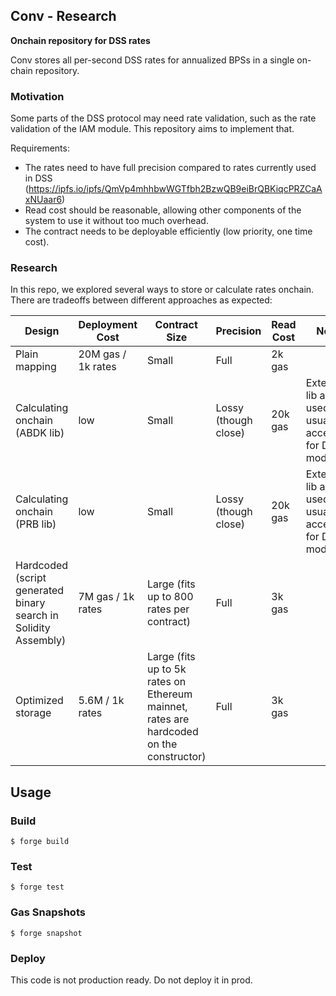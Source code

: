 ## Conv - Research

**Onchain repository for DSS rates**

Conv stores all per-second DSS rates for annualized BPSs in a single on-chain repository.

### Motivation

Some parts of the DSS protocol may need rate validation, such as the rate validation of the IAM module. This repository aims to implement that.

Requirements:
- The rates need to have full precision compared to rates currently used in DSS (https://ipfs.io/ipfs/QmVp4mhhbwWGTfbh2BzwQB9eiBrQBKiqcPRZCaAxNUaar6)
- Read cost should be reasonable, allowing other components of the system to use it without too much overhead.
- The contract needs to be deployable efficiently (low priority, one time cost).

### Research

In this repo, we explored several ways to store or calculate rates onchain. There are tradeoffs between different approaches as expected:

| Design   | Deployment Cost | Contract Size | Precision | Read Cost | Note |
| -------- | --------------- | ------------- | --------- | --------- | ---- |
| Plain mapping | 20M gas / 1k rates | Small | Full | 2k gas |
| Calculating onchain (ABDK lib) | low | Small | Lossy (though close) | 20k gas | External lib also used, not usually accepted for DSS modules |
| Calculating onchain (PRB lib) | low | Small | Lossy (though close) | 20k gas | External lib also used, not usually accepted for DSS modules |
| Hardcoded (script generated binary search in Solidity Assembly) | 7M gas / 1k rates | Large (fits up to 800 rates per contract) | Full | 3k gas |
| Optimized storage | 5.6M / 1k rates | Large (fits up to 5k rates on Ethereum mainnet, rates are hardcoded on the constructor) | Full | 3k gas

## Usage

### Build

```shell
$ forge build
```

### Test

```shell
$ forge test
```

### Gas Snapshots

```shell
$ forge snapshot
```

### Deploy

This code is not production ready. Do not deploy it in prod.